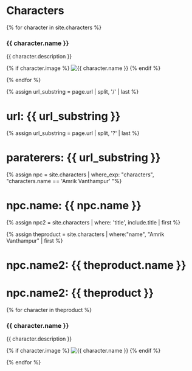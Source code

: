 # Characters

<script>
const queryString = window.location.search;
console.log(queryString);
 const urlParams = new URLSearchParams(queryString);
 const characterParam = urlParams.get('character')
 
 </script>


 {% for character in site.characters %}
 
 <div class="character">
 <h3>{{ character.name }} </h3>
 <div class="description">{{ character.description }} </div>

 {% if character.image %}
     <img src="{{ character.image }}" alt="{{ character.name }}" />
   {% endif %}
 
 </div>
 {% endfor %}
 
 
 {% assign url_substring = page.url | split, '/' | last %}
# url: {{ url_substring }}
 
  
 {% assign url_substring = page.url | split, '?' | last %}
# paraterers: {{ url_substring }}
 
 
 {% assign npc =  site.characters | where_exp: "characters", "characters.name == 'Amrik Vanthampur' "%}
# npc.name: {{ npc.name }}
 
 {% assign npc2 = site.characters | where: 'title', include.title | first %}
 
 
 {% assign theproduct = site.characters | where:"name", "Amrik Vanthampur" | first %}
 
 # npc.name2: {{ theproduct.name }}
  # npc.name2: {{ theproduct }}




 {% for character in theproduct %}
 
 <div class="character">
 <h3>{{ character.name }} </h3>
 <div class="description">{{ character.description }} </div>

 {% if character.image %}
     <img src="{{ character.image }}" alt="{{ character.name }}" />
   {% endif %}
 
 </div>
 {% endfor %}

